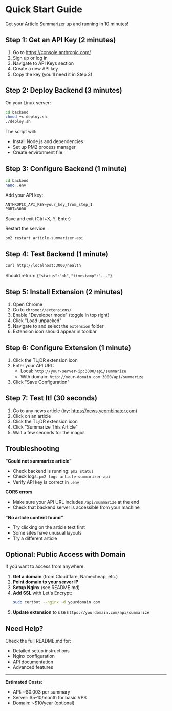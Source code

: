 # Quick Start Guide

Get your Article Summarizer up and running in 10 minutes!

## Step 1: Get an API Key (2 minutes)

1. Go to https://console.anthropic.com/
2. Sign up or log in
3. Navigate to API Keys section
4. Create a new API key
5. Copy the key (you'll need it in Step 3)

## Step 2: Deploy Backend (3 minutes)

On your Linux server:

```bash
cd backend
chmod +x deploy.sh
./deploy.sh
```

The script will:
- Install Node.js and dependencies
- Set up PM2 process manager
- Create environment file

## Step 3: Configure Backend (1 minute)

```bash
cd backend
nano .env
```

Add your API key:
```
ANTHROPIC_API_KEY=your_key_from_step_1
PORT=3000
```

Save and exit (Ctrl+X, Y, Enter)

Restart the service:
```bash
pm2 restart article-summarizer-api
```

## Step 4: Test Backend (1 minute)

```bash
curl http://localhost:3000/health
```

Should return: `{"status":"ok","timestamp":"..."}`

## Step 5: Install Extension (2 minutes)

1. Open Chrome
2. Go to `chrome://extensions/`
3. Enable "Developer mode" (toggle in top right)
4. Click "Load unpacked"
5. Navigate to and select the `extension` folder
6. Extension icon should appear in toolbar

## Step 6: Configure Extension (1 minute)

1. Click the TL;DR extension icon
2. Enter your API URL:
   - Local: `http://your-server-ip:3000/api/summarize`
   - With domain: `http://your-domain.com:3000/api/summarize`
3. Click "Save Configuration"

## Step 7: Test It! (30 seconds)

1. Go to any news article (try: https://news.ycombinator.com)
2. Click on an article
3. Click the TL;DR extension icon
4. Click "Summarize This Article"
5. Wait a few seconds for the magic!

## Troubleshooting

**"Could not summarize article"**
- Check backend is running: `pm2 status`
- Check logs: `pm2 logs article-summarizer-api`
- Verify API key is correct in `.env`

**CORS errors**
- Make sure your API URL includes `/api/summarize` at the end
- Check that backend server is accessible from your machine

**"No article content found"**
- Try clicking on the article text first
- Some sites have unusual layouts
- Try a different article

## Optional: Public Access with Domain

If you want to access from anywhere:

1. **Get a domain** (from Cloudflare, Namecheap, etc.)
2. **Point domain to your server IP**
3. **Setup Nginx** (see README.md)
4. **Add SSL** with Let's Encrypt:
   ```bash
   sudo certbot --nginx -d yourdomain.com
   ```
5. **Update extension** to use `https://yourdomain.com/api/summarize`

## Need Help?

Check the full README.md for:
- Detailed setup instructions
- Nginx configuration
- API documentation
- Advanced features

---

**Estimated Costs:**
- API: ~$0.003 per summary
- Server: $5-10/month for basic VPS
- Domain: ~$10/year (optional)